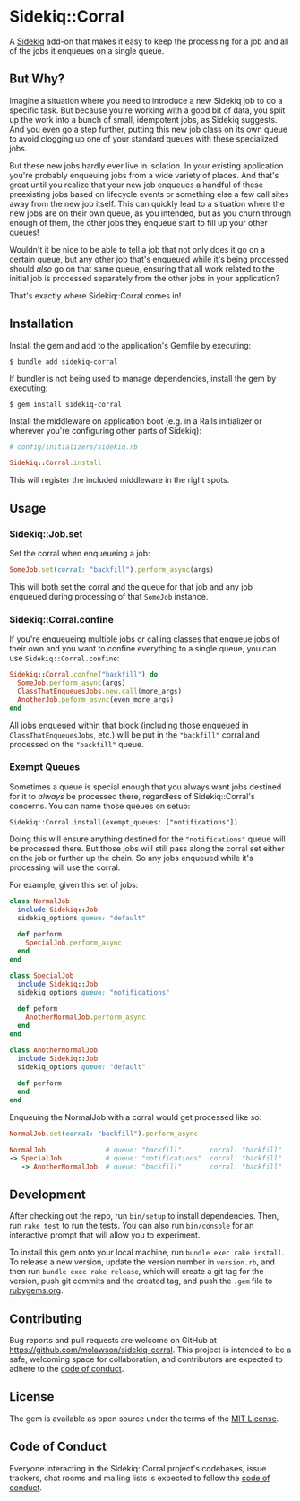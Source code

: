 # Sidekiq::Corral

A [Sidekiq](https://github.com/sidekiq/sidekiq) add-on that makes it easy to keep the processing for a job and all of the jobs it enqueues on a single queue.

## But Why?
Imagine a situation where you need to introduce a new Sidekiq job to do a specific task. But because you're working with a good bit of data, you split up the work into a bunch of small, idempotent jobs, as Sidekiq suggests. And you even go a step further, putting this new job class on its own queue to avoid clogging up one of your standard queues with these specialized jobs.

But these new jobs hardly ever live in isolation. In your existing application you're probably enqueuing jobs from a wide variety of places. And that's great until you realize that your new job enqueues a handful of these preexisting jobs based on lifecycle events or something else a few call sites away from the new job itself. This can quickly lead to a situation where the new jobs are on their own queue, as you intended, but as you churn through enough of them, the other jobs they enqueue start to fill up your other queues!

Wouldn't it be nice to be able to tell a job that not only does it go on a certain queue, but any other job that's enqueued while it's being processed should _also_ go on that same queue, ensuring that all work related to the initial job is processed separately from the other jobs in your application?

That's exactly where Sidekiq::Corral comes in!

## Installation

Install the gem and add to the application's Gemfile by executing:

    $ bundle add sidekiq-corral

If bundler is not being used to manage dependencies, install the gem by executing:

    $ gem install sidekiq-corral
    
Install the middleware on application boot (e.g. in a Rails initializer or wherever you're configuring other parts of Sidekiq):

```ruby
# config/initializers/sidekiq.rb

Sidekiq::Corral.install
```

This will register the included middleware in the right spots.

## Usage

### Sidekiq::Job.set
Set the corral when enqueueing a job:

```ruby
SomeJob.set(corral: "backfill").perform_async(args)
```

This will both set the corral and the queue for that job and any job enqueued during processing of that `SomeJob` instance.

### Sidekiq::Corral.confine
If you're enqueueing multiple jobs or calling classes that enqueue jobs of their own and you want to confine everything to a single queue, you can use `Sidekiq::Corral.confine`:

```ruby
Sidekiq::Corral.confne("backfill") do
  SomeJob.perform_async(args)
  ClassThatEnqueuesJobs.new.call(more_args)
  AnotherJob.peform_async(even_more_args) 
end
```

All jobs enqueued within that block (including those enqueued in `ClassThatEnqueuesJobs`, etc.) will be put in the `"backfill"` corral and processed on the `"backfill"` queue.


### Exempt Queues

Sometimes a queue is special enough that you always want jobs destined for it to _always_ be processed there, regardless of Sidekiq::Corral's concerns. You can name those queues on setup:

```ruby
Sidekiq::Corral.install(exempt_queues: ["notifications"])
```

Doing this will ensure anything destined for the `"notifications"` queue will be processed there. But those jobs will still pass along the corral set either on the job or further up the chain.  So any jobs enqueued while it's processing will use the corral.

For example, given this set of jobs:

```ruby
class NormalJob
  include Sidekiq::Job
  sidekiq_options queue: "default"
  
  def perform
    SpecialJob.perform_async
  end
end

class SpecialJob
  include Sidekiq::Job
  sidekiq_options queue: "notifications"
  
  def peform
    AnotherNormalJob.perform_async
  end
end

class AnotherNormalJob
  include Sidekiq::Job
  sidekiq_options queue: "default"
  
  def perform
  end
end
```

Enqueuing the NormalJob with a corral would get processed like so:

```ruby
NormalJob.set(corral: "backfill").perform_async

NormalJob               # queue: "backfill".      corral: "backfill"
-> SpecialJob           # queue: "notifications"  corral: "backfill"
   -> AnotherNormalJob  # queue: "backfill"       corral: "backfill"
```


## Development

After checking out the repo, run `bin/setup` to install dependencies. Then, run `rake test` to run the tests. You can also run `bin/console` for an interactive prompt that will allow you to experiment.

To install this gem onto your local machine, run `bundle exec rake install`. To release a new version, update the version number in `version.rb`, and then run `bundle exec rake release`, which will create a git tag for the version, push git commits and the created tag, and push the `.gem` file to [rubygems.org](https://rubygems.org).

## Contributing

Bug reports and pull requests are welcome on GitHub at https://github.com/molawson/sidekiq-corral. This project is intended to be a safe, welcoming space for collaboration, and contributors are expected to adhere to the [code of conduct](https://github.com/molawson/sidekiq-corral/blob/main/CODE_OF_CONDUCT.md).

## License

The gem is available as open source under the terms of the [MIT License](https://opensource.org/licenses/MIT).

## Code of Conduct

Everyone interacting in the Sidekiq::Corral project's codebases, issue trackers, chat rooms and mailing lists is expected to follow the [code of conduct](https://github.com/molawson/sidekiq-corral/blob/main/CODE_OF_CONDUCT.md).

